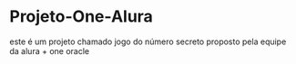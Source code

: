 # Projeto-One-Alura
este é um projeto chamado jogo do número secreto proposto pela equipe da alura + one oracle

